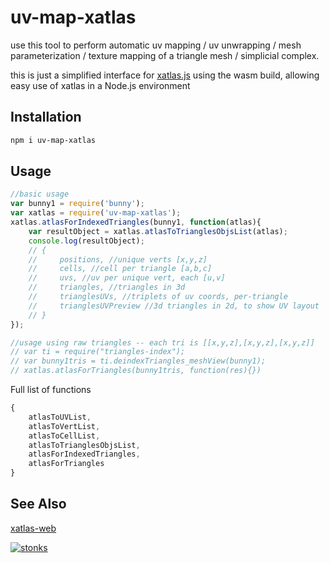 # uv-map-xatlas

use this tool to perform automatic uv mapping / uv unwrapping / mesh parameterization / texture mapping of a triangle mesh / simplicial complex.

this is just a simplified interface for [xatlas.js](https://github.com/repalash/xatlas.js/) using the wasm build, allowing easy use of xatlas in a Node.js environment

## Installation

```sh
npm i uv-map-xatlas
```

## Usage 

```javascript
//basic usage
var bunny1 = require('bunny');
var xatlas = require('uv-map-xatlas');
xatlas.atlasForIndexedTriangles(bunny1, function(atlas){
    var resultObject = xatlas.atlasToTrianglesObjsList(atlas);
    console.log(resultObject);
    // {
    //     positions, //unique verts [x,y,z]
    //     cells, //cell per triangle [a,b,c]
    //     uvs, //uv per unique vert, each [u,v]
    //     triangles, //triangles in 3d
    //     trianglesUVs, //triplets of uv coords, per-triangle
    //     trianglesUVPreview //3d triangles in 2d, to show UV layout
    // }
});

//usage using raw triangles -- each tri is [[x,y,z],[x,y,z],[x,y,z]]
// var ti = require("triangles-index");
// var bunny1tris = ti.deindexTriangles_meshView(bunny1);
// xatlas.atlasForTriangles(bunny1tris, function(res){})
```

Full list of functions

```javascript
{
    atlasToUVList,
    atlasToVertList,
    atlasToCellList,
    atlasToTrianglesObjsList,
    atlasForIndexedTriangles,
    atlasForTriangles
}
```

## See Also 

[xatlas-web](https://www.npmjs.com/package/xatlas-web)


[![stonks](https://i.imgur.com/UpDxbfe.png)](https://www.npmjs.com/~stonkpunk)

